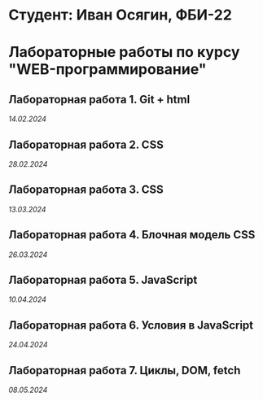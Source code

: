 # Студент: Иван Осягин, ФБИ-22

# Лабораторные работы по курсу "WEB-программирование"

## Лабораторная работа 1. Git + html

*14.02.2024*

## Лабораторная работа 2. CSS

*28.02.2024*

## Лабораторная работа 3. CSS

*13.03.2024*

## Лабораторная работа 4. Блочная модель CSS

*26.03.2024*

## Лабораторная работа 5. JavaScript

*10.04.2024*

## Лабораторная работа 6. Условия в JavaScript

*24.04.2024*

## Лабораторная работа 7. Циклы, DOM, fetch

*08.05.2024*